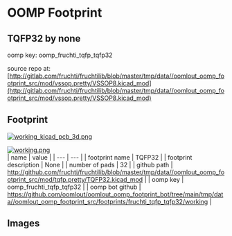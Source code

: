 # OOMP Footprint  
## TQFP32  by none  
  
oomp key: oomp_fruchti_tqfp_tqfp32  
  
source repo at: [http://gitlab.com/fruchti/fruchtilib/blob/master/tmp/data//oomlout_oomp_footprint_src/mod/vssop.pretty/VSSOP8.kicad_mod](http://gitlab.com/fruchti/fruchtilib/blob/master/tmp/data//oomlout_oomp_footprint_src/mod/vssop.pretty/VSSOP8.kicad_mod)  
## Footprint  
  
[![working_kicad_pcb_3d.png](working_kicad_pcb_3d_600.png)](working_kicad_pcb_3d.png)  
  
[![working.png](working_600.png)](working.png)  
| name | value | 
| --- | --- | 
| footprint name | TQFP32 | 
| footprint description | None | 
| number of pads | 32 | 
| github path | http://github.com/fruchti/fruchtilib/blob/master/tmp/data//oomlout_oomp_footprint_src/mod/tqfp.pretty/TQFP32.kicad_mod | 
| oomp key | oomp_fruchti_tqfp_tqfp32 | 
| oomp bot github | https://github.com/oomlout/oomlout_oomp_footprint_bot/tree/main/tmp/data//oomlout_oomp_footprint_src/footprints/fruchti_tqfp_tqfp32/working | 
## Images  
